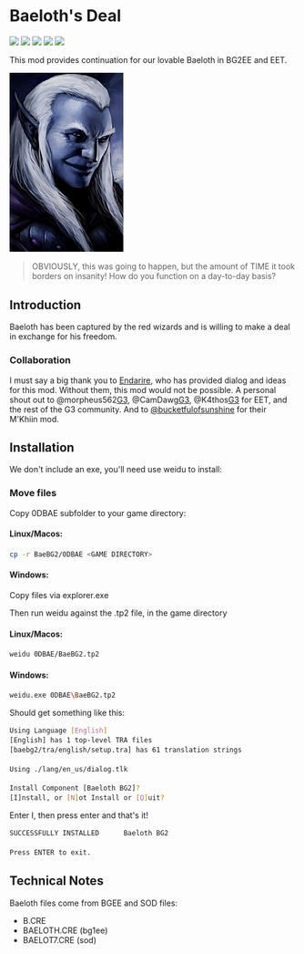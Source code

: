 # Baeloth's Deal

[![](https://img.shields.io/badge/Linux-FCC624?style=for-the-badge&logo=linux&logoColor=black)](https://github.com/dark0dave/BaeBG2/releases/latest)
[![](https://img.shields.io/badge/Windows-0078D6?&style=for-the-badge&logoColor=white&logo=git-for-windows)](https://github.com/dark0dave/BaeBG2/releases/latest)
[![](https://img.shields.io/badge/mac%20os-grey?style=for-the-badge&logo=apple&logoColor=white)](https://github.com/dark0dave/BaeBG2/releases/latest)
[![](https://img.shields.io/github/actions/workflow/status/dark0dave/BaeBG2/main.yaml?style=for-the-badge)](https://github.com/dark0dave/BaeBG2/actions/workflows/main.yaml)
[![](https://img.shields.io/github/license/dark0dave/BaeBG2?style=for-the-badge)](./LICENSE)

This mod provides continuation for our lovable Baeloth in BG2EE and EET.

<img src="0dbae/portraits/baelothl.bmp" alt="All right... but NOT because you TOLD me to." width="200"/>

> OBVIOUSLY, this was going to happen, but the amount of TIME it took borders on insanity! How do you function on a day-to-day basis?

## Introduction

Baeloth has been captured by the red wizards and is willing to make a deal in exchange for his freedom.

### Collaboration

I must say a big thank you to [Endarire](https://www.gibberlings3.net/profile/5772-endarire/), who has provided dialog and ideas for this mod. Without them, this mod would not be possible. A personal shout out to @morpheus562[G3](https://www.gibberlings3.net/profile/11591-morpheus562/), @CamDawg[G3](https://www.gibberlings3.net/profile/8-camdawg/), @K4thos[G3](https://www.gibberlings3.net/profile/6804-k4thos/) for EET, and the rest of the G3 community. And to [@bucketfulofsunshine](https://github.com/bucketfulofsunshine) for their M'Khiin mod.

## Installation

We don't include an exe, you'll need use weidu to install:

### Move files

Copy 0DBAE subfolder to your game directory:

#### Linux/Macos:

```sh
cp -r BaeBG2/0DBAE <GAME DIRECTORY>
```

#### Windows:

Copy files via explorer.exe

Then run weidu against the .tp2 file, in the game directory

#### Linux/Macos:
```sh
weidu 0DBAE/BaeBG2.tp2
```

#### Windows:
```sh
weidu.exe 0DBAE\BaeBG2.tp2
```

Should get something like this:

```sh
Using Language [English]
[English] has 1 top-level TRA files
[baebg2/tra/english/setup.tra] has 61 translation strings

Using ./lang/en_us/dialog.tlk

Install Component [Baeloth BG2]?
[I]nstall, or [N]ot Install or [Q]uit?
```

Enter I, then press enter and that's it!

```sh
SUCCESSFULLY INSTALLED      Baeloth BG2

Press ENTER to exit.
```

## Technical Notes

Baeloth files come from BGEE and SOD files:

- B.CRE
- BAELOTH.CRE (bg1ee)
- BAELOT7.CRE (sod)
